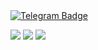 <div id="badges">
  <a href="https://t.me/somalinsky">
    <img src="https://img.shields.io/badge/Telegram-somalinsky-blue?style=for-the-badge&logo=telegram" target="_blank" alt="Telegram Badge"/>
  </a>
</div>


![](http://github-profile-summary-cards.vercel.app/api/cards/profile-details?username=ridgal&theme=transparent)
![](http://github-profile-summary-cards.vercel.app/api/cards/stats?username=ridgal&theme=transparent)
![](http://github-profile-summary-cards.vercel.app/api/cards/repos-per-language?username=ridgal&theme=transparent)


